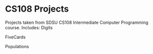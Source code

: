 # CS108 Projects
Projects taken from SDSU CS108 Intermediate Computer Programming course.
Includes:
Digits

FiveCards

Populations

